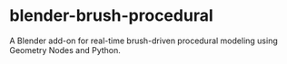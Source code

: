 # blender-brush-procedural
A Blender add-on for real-time brush-driven procedural modeling using Geometry Nodes and Python.
